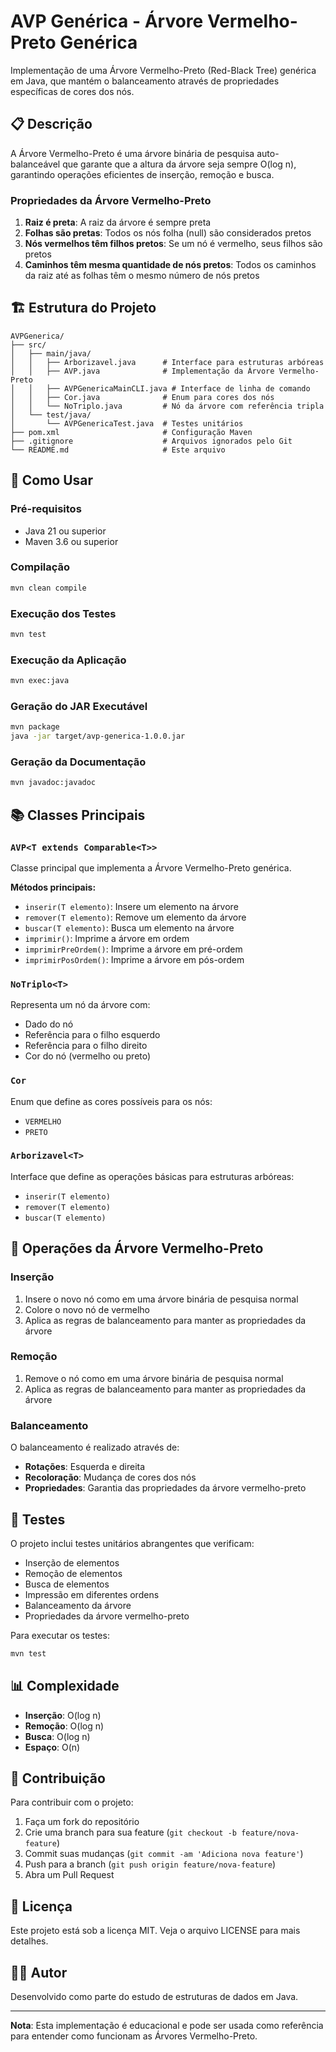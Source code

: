 # AVP Genérica - Árvore Vermelho-Preto Genérica

Implementação de uma Árvore Vermelho-Preto (Red-Black Tree) genérica em Java, que mantém o balanceamento através de propriedades específicas de cores dos nós.

## 📋 Descrição

A Árvore Vermelho-Preto é uma árvore binária de pesquisa auto-balanceável que garante que a altura da árvore seja sempre O(log n), garantindo operações eficientes de inserção, remoção e busca.

### Propriedades da Árvore Vermelho-Preto

1. **Raiz é preta**: A raiz da árvore é sempre preta
2. **Folhas são pretas**: Todos os nós folha (null) são considerados pretos
3. **Nós vermelhos têm filhos pretos**: Se um nó é vermelho, seus filhos são pretos
4. **Caminhos têm mesma quantidade de nós pretos**: Todos os caminhos da raiz até as folhas têm o mesmo número de nós pretos

## 🏗️ Estrutura do Projeto

```
AVPGenerica/
├── src/
│   ├── main/java/
│   │   ├── Arborizavel.java      # Interface para estruturas arbóreas
│   │   ├── AVP.java              # Implementação da Árvore Vermelho-Preto
│   │   ├── AVPGenericaMainCLI.java # Interface de linha de comando
│   │   ├── Cor.java              # Enum para cores dos nós
│   │   └── NoTriplo.java         # Nó da árvore com referência tripla
│   └── test/java/
│       └── AVPGenericaTest.java  # Testes unitários
├── pom.xml                       # Configuração Maven
├── .gitignore                    # Arquivos ignorados pelo Git
└── README.md                     # Este arquivo
```

## 🚀 Como Usar

### Pré-requisitos

- Java 21 ou superior
- Maven 3.6 ou superior

### Compilação

```bash
mvn clean compile
```

### Execução dos Testes

```bash
mvn test
```

### Execução da Aplicação

```bash
mvn exec:java
```

### Geração do JAR Executável

```bash
mvn package
java -jar target/avp-generica-1.0.0.jar
```

### Geração da Documentação

```bash
mvn javadoc:javadoc
```

## 📚 Classes Principais

### `AVP<T extends Comparable<T>>`

Classe principal que implementa a Árvore Vermelho-Preto genérica.

**Métodos principais:**
- `inserir(T elemento)`: Insere um elemento na árvore
- `remover(T elemento)`: Remove um elemento da árvore
- `buscar(T elemento)`: Busca um elemento na árvore
- `imprimir()`: Imprime a árvore em ordem
- `imprimirPreOrdem()`: Imprime a árvore em pré-ordem
- `imprimirPosOrdem()`: Imprime a árvore em pós-ordem

### `NoTriplo<T>`

Representa um nó da árvore com:
- Dado do nó
- Referência para o filho esquerdo
- Referência para o filho direito
- Cor do nó (vermelho ou preto)

### `Cor`

Enum que define as cores possíveis para os nós:
- `VERMELHO`
- `PRETO`

### `Arborizavel<T>`

Interface que define as operações básicas para estruturas arbóreas:
- `inserir(T elemento)`
- `remover(T elemento)`
- `buscar(T elemento)`

## 🔧 Operações da Árvore Vermelho-Preto

### Inserção

1. Insere o novo nó como em uma árvore binária de pesquisa normal
2. Colore o novo nó de vermelho
3. Aplica as regras de balanceamento para manter as propriedades da árvore

### Remoção

1. Remove o nó como em uma árvore binária de pesquisa normal
2. Aplica as regras de balanceamento para manter as propriedades da árvore

### Balanceamento

O balanceamento é realizado através de:
- **Rotações**: Esquerda e direita
- **Recoloração**: Mudança de cores dos nós
- **Propriedades**: Garantia das propriedades da árvore vermelho-preto

## 🧪 Testes

O projeto inclui testes unitários abrangentes que verificam:

- Inserção de elementos
- Remoção de elementos
- Busca de elementos
- Impressão em diferentes ordens
- Balanceamento da árvore
- Propriedades da árvore vermelho-preto

Para executar os testes:

```bash
mvn test
```

## 📊 Complexidade

- **Inserção**: O(log n)
- **Remoção**: O(log n)
- **Busca**: O(log n)
- **Espaço**: O(n)

## 🤝 Contribuição

Para contribuir com o projeto:

1. Faça um fork do repositório
2. Crie uma branch para sua feature (`git checkout -b feature/nova-feature`)
3. Commit suas mudanças (`git commit -am 'Adiciona nova feature'`)
4. Push para a branch (`git push origin feature/nova-feature`)
5. Abra um Pull Request

## 📄 Licença

Este projeto está sob a licença MIT. Veja o arquivo LICENSE para mais detalhes.

## 👨‍💻 Autor

Desenvolvido como parte do estudo de estruturas de dados em Java.

---

**Nota**: Esta implementação é educacional e pode ser usada como referência para entender como funcionam as Árvores Vermelho-Preto. 